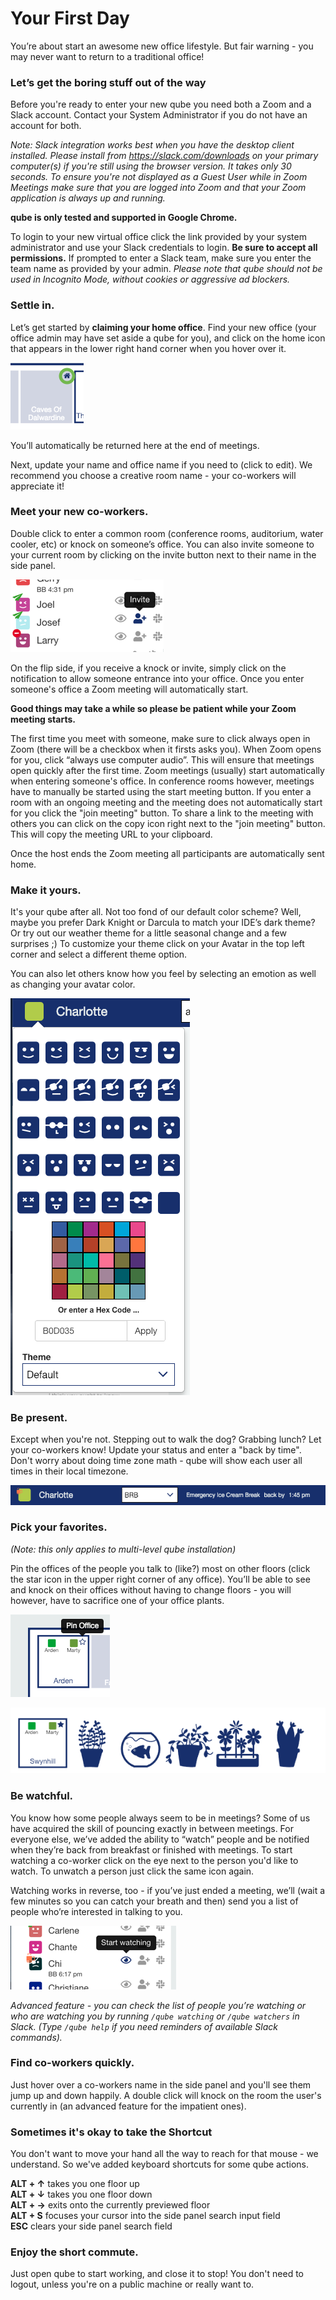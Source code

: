 # Your First Day

You’re about start an awesome new office lifestyle. But fair warning - you may never want to return to a traditional office!
### Let’s get the boring stuff out of the way
Before you're ready to enter your new qube you need both a Zoom and a Slack account. Contact your System Administrator if you do not have an account for both.

*Note: Slack integration works best when you have the desktop client installed. Please install from <https://slack.com/downloads> on your primary computer(s) if you're still using the browser version. It takes only 30 seconds.*
*To ensure you're not displayed as a Guest User while in Zoom Meetings make sure that you are logged into  Zoom and that your Zoom application is always up and running.*


**qube is only tested and supported in Google Chrome.**

To login to your new virtual office click the link provided by your system administrator and use your Slack credentials to login. **Be sure to accept all permissions.** If prompted to enter a Slack team, make sure you enter the team name as provided by your admin.
*Please note that qube should not be used in Incognito Mode, without cookies or aggressive ad blockers.*


### Settle in.
Let’s get started by **claiming your home office**. Find your new office (your office admin may have set aside a qube for you), and click on the home icon that appears in the lower right hand corner when you hover over it.

![claim your office](pages/claimHome.png)

You’ll automatically be returned here at the end of meetings.

Next, update your name and office name if you need to (click to edit). We recommend you choose a creative room name - your co-workers will appreciate it!


### Meet your new co-workers.
Double click to enter a common room (conference rooms, auditorium, water cooler, etc) or knock on someone’s office. You can also invite someone to your current room by clicking on the invite button next to their name in the side panel.

![invite](pages/invite.png)

On the flip side, if you receive a knock or invite, simply click on the notification to allow someone entrance into your office.
Once you enter someone's office a Zoom meeting will automatically start.

**Good things may take a while so please be patient while your Zoom meeting starts.**

The first time you meet with someone, make sure to click always open in Zoom (there will be a checkbox when it firsts asks you). When Zoom opens for you, click “always use computer audio”. This will ensure that meetings open quickly after the first time.
Zoom meetings (usually) start automatically when entering someone's office. In conference rooms however, meetings have to manually be started using the start meeting button.
If you enter a room with an ongoing meeting and the meeting does not automatically start for you click the "join meeting" button.
To share a link to the meeting with others you can click on the copy icon right next to the "join meeting" button. This will copy the meeting URL to your clipboard.

Once the host ends the Zoom meeting all participants are automatically sent home.

### Make it yours.
It's your qube after all. Not too fond of our default color scheme? Well, maybe you prefer Dark Knight or Darcula to match your IDE’s dark theme? Or try out our weather theme for a little seasonal change and a few surprises ;)
To customize your theme click on your Avatar in the top left corner and select a different theme option.

You can also let others know how you feel by selecting an emotion as well as changing your avatar color.

![invite](pages/customize.png)

### Be present.
Except when you're not. Stepping out to walk the dog? Grabbing lunch? Let your co-workers know! Update your status and enter a "back by time". Don't worry about doing time zone math - qube will show each user all times in their local timezone.

![away](pages/away.png)


### Pick your favorites.
*(Note: this only applies to multi-level qube installation)*

Pin the offices of the people you talk to (like?) most on other floors (click the star icon in the upper right corner of any office). You’ll be able to see and knock on their offices without having to change floors - you will however, have to sacrifice one of your office plants.

![pin an office](pages/pin.png)

![pinned offices](pages/pinned.png)

### Be watchful.
You know how some people always seem to be in meetings? Some of us have acquired the skill of pouncing exactly in between meetings. For everyone else, we’ve added the ability to “watch” people and be notified when they’re back from breakfast or finished with meetings.
To start watching a co-worker click on the eye next to the person you'd like to watch. To unwatch a person just click the same icon again.

Watching works in reverse, too - if you’ve just ended a meeting, we’ll (wait a few minutes so you can catch your breath and then) send you a list of people who’re interested in talking to you.

![watch](pages/watch.png)

*Advanced feature - you can check the list of people you’re watching or who are watching you by running `/qube watching` or `/qube watchers` in Slack. (Type `/qube help` if you need reminders of available Slack commands).*

### Find co-workers quickly.
Just hover over a co-workers name in the side panel and you'll see them jump up and down happily. A double click will knock on the room the user's currently in (an advanced feature for the impatient ones).

### Sometimes it's okay to take the Shortcut
You don't want to move your hand all the way to reach for that mouse - we understand. So we've added keyboard shortcuts for some qube actions. 

**ALT + &uarr;** takes you one floor up  
**ALT + &darr;** takes you one floor down  
**ALT + &rarr;** exits onto the currently previewed floor  
**ALT + S** focuses your cursor into the side panel search input field  
**ESC** clears your side panel search field

### Enjoy the short commute.
Just open qube to start working, and close it to stop! You don't need to logout, unless you're on a public machine or really want to.

